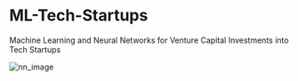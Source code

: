 # ML-Tech-Startups
Machine Learning and Neural Networks for Venture Capital Investments into Tech Startups



![nn_image]('NN_Tech/Resources/NN_image.png')
